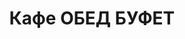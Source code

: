---
layout: lunch
title: "Кафе ОБЕД БУФЕТ"
description: "<b>Адрес:</b> проспект Жукова 44 (ТЦ Аутлето), второй этаж <br> <b>Режим работы:</b> ежедневно с 10.00 до 18.00<br> <a href='/menu/Меню 16.11.18.docx' download class='text-small-center'>Меню на 16 ноября</a>  <br> <hr> Закажите свой обед с доставкой в офис или на дом!"
subdescription1: "Читайте [условия доставки](/delivery/ 'Условия доставки | ХаусФреш')"
metadescription: "Кафе ОБЕД БУФЕТ на Жукова: адрес, режим работы. Заказать Горячий Комплексный Обед в Офис. Самое вкусное обеденное меню. Доступные цены, Скидки. Организация Корпоративного Питания. Доставка обедов в офис и на дом"
metakeywords: "Кафе ОБЕД БУФЕТ на Жукова: адрес, режим работы. Заказ домашних комплексных обедов: Салаты, Супы, Вторые блюда, Гарниры, Хлеб, Выпечка, Напитки. Корпоративное питание. Доставка обедов в офис Минск"
sitetitle: "Кафе ОБЕД БУФЕТ ☕ (Комплексные Обеды) | Доставка в Офис"
weekMenu:
- weekDay: Открыт приём заказов на Понедельник
  day: 5 ноября
  validFromOrderDate: "2018-11-02 11:00:00"
  validToOrderDate: "2018-11-05 10:59:59"
  courses:
  - title: Салаты
    items:
    - title: Салат «Бонапарт»
      id: 1101	
      ingredients: капуста, помидор свежий, зелёный горошек, сметана, майонез
      weight: 150
      price: 2.15
    - title: Салат «Слоеный»
      id: 1102
      ingredients: овощи свежие, яйцо, сыр, майонез
      weight: 150
      price: 2.60
    - title: Салат с крабовыми палочками и кукурузой
      id: 1103
      ingredients: крабовые палочки, рис отварной, овощи маринованные, майонез
      weight: 150
      price: 2.45
  - title: Супы
    items:  
    - title: Суп картофельный с фасолью и курицей
      id: 1201
      ingredients: 
      weight: 250
      price: 2.20
    - title: Суп-пюре из разных овощей с сухариками
      id: 1202
      ingredients: 
      weight: 250/10
      price: 2.40
  - title: Вторые блюда
    items:
    - title: Колобки «Полесские»
      id: 1301
      ingredients: свинина, специи
      weight: 140
      price: 2.95
    - title: Рулетики из птицы с ветчиной
      id: 1302
      ingredients: птица, ветчина, сыр, специи
      weight: 130
      price: 4.80
    - title: Рыба по гречески
      id: 1303
      ingredients: рыба, овощи, сыр, специи
      weight: 185
      price: 4.20
    - title: Жаркое по-домашнему
      id: 1304
      ingredients: свинина, овощи тушенные, специи
      weight: 335
      price: 3.80
  - title: Гарниры
    items:
    - title: Картофель отварной
      id: 1401
      ingredients: 
      weight: 150
      price: 0.90
    - title: Каша рассыпчатая рисовая
      id: 1402
      ingredients: 
      weight: 150
      price: 0.85
- weekDay: Открыт приём заказов на Вторник
  day: 13 ноября 
  validFromOrderDate: "2018-11-12 11:00:00"
  validToOrderDate: "2018-11-13 10:59:59"
  courses:
  - title: Салаты
    items:
    - title: Салат «Бонапарт»
      id: 2101
      ingredients: капуста, помидор свежий, зелёный горошек, сметана, майонез
      weight: 150
      price: 2.15
    - title: Салат «Полесский»
      id: 2102
      ingredients: птица отварная, сыр, сметана, овощи, майонез
      weight: 150
      price: 2.45
    - title: Салат из свежих помидоров и огурцов
      id: 2103
      ingredients: овощи свежие, заправка
      weight: 150
      price: 2.20
  - title: Супы
    items:  
    - title: Суп-пюре из свежих грибов
      id: 2201
      ingredients: 
      weight: 250
      price: 2.45
    - title: Борщ Украинский
      id: 2202
      ingredients: 
      weight: 250/20
      price: 1.95
  - title: Вторые блюда
    items:
    - title: Зразы рубленые, фаршированные грибами
      id: 2301
      ingredients: свинина, говядина, грибы, специи
      weight: 140
      price: 3.70
    - title: Рыба, запеченная в сметане с морковью
      id: 2302
      ingredients: филе хека, морковь, специи
      weight: 125
      price: 3.45
    - title: Птица в соусе карри 
      id: 2303
      ingredients: филе цыпленка, соус, специи
      weight: 100/40
      price: 4.50
    - title: Паста Карбонара
      id: 2304
      ingredients: паста, птица, сыр, специи, соус
      weight: 300
      price: 5.00
  - title: Гарниры
    items:
    - title: Картофельное пюре
      id: 2401
      ingredients: 
      weight: 150
      price: 0.95
    - title: Каша рассыпчатая рисовая
      id: 2402
      ingredients: 
      weight: 150
      price: 0.85
- weekDay: Открыт приём заказов на Среду
  day: 14 ноября
  validFromOrderDate: "2018-11-13 11:00:00"
  validToOrderDate: "2018-11-14 10:59:59"
  courses:
  - title: Салаты
    items:
    - title: Салат «Сельдь под шубой»
      id: 3101
      ingredients: филе сельди, овощи отварные, майонез
      weight: 150
      price: 2.45
    - title: Салат «Хрустящий»
      id: 3102
      ingredients: капуста пекинская, ветчина, сухарики, заправка
      weight: 150
      price: 2.45
    - title: Салат «Лесная Иллюзия» 
      id: 3103
      ingredients: грибы маринованные, ветчина, овощи отварные, овощи маринованные, яйцо, майонез
      weight: 150
      price: 2.95
  - title: Супы
    items:  
    - title: Суп картофельный с фасолью и курицей
      id: 3201
      ingredients: 
      weight: 250
      price: 2.20
    - title: Крем-суп с лососем
      id: 3202
      ingredients: 
      weight: 250
      price: 2.80
  - title: Вторые блюда
    items:
    - title: Котлеты домашние
      id: 3301
      ingredients: свинина, говядина, специи
      weight: 100
      price: 2.45
    - title: Птица в сырно-шпинатной шапочке
      id: 3302
      ingredients: птица, яйцо, сыр, шпинат, специи
      weight: 160
      price: 4.60
    - title: Рыба жареная с перцем
      id: 3303
      ingredients: филе хека, овощи, специи
      weight: 160
      price: 4.50
    - title: Плов из птицы
      id: 3304
      ingredients: птица, рис, овощи, специи
      weight: 250
      price: 3.80
  - title: Гарниры
    items:
    - title: Картофельное пюре
      id: 3401
      ingredients: 
      weight: 150
      price: 0.95
    - title: Каша гречневая рассыпчатая
      id: 3402
      ingredients: 
      weight: 150
      price: 0.85
- weekDay: Открыт приём заказов на Четверг
  day: 15 ноября
  validFromOrderDate: "2018-11-14 11:00:00"
  validToOrderDate: "2018-11-15 10:59:59"
  courses:
  - title: Салаты
    items:
    - title: Салат «Цезарь с птицей»
      id: 4101
      ingredients: птица, овощи свежие, сыр, майонез
      weight: 200
      price: 3.45
    - title: Салат из птицы с грибами
      id: 4102
      ingredients: птица отварная, овощи отварные, грибы, майонез
      weight: 150
      price: 2.65
    - title: Салат из помидоров, капусты и сладкого перца
      id: 4103
      ingredients: помидор свежий, капуста белокочанная, перец свежий, майонез
      weight: 150
      price: 2.15
  - title: Супы
    items:  
    - title: Уха ростовская
      id: 4201
      ingredients: 
      weight: 250
      price: 2.85
    - title: Крем-суп Пикантный
      id: 4202
      ingredients: 
      weight: 250
      price: 2.45
  - title: Вторые блюда
    items:
    - title: Рыба, тушенная в томате с овощами   
      id: 4301
      ingredients: рыба хек, специи, овощи тушеные, соус
      weight: 150
      price: 3.40
    - title: Птица запеченная в сырном соусе 
      id: 4302
      ingredients: филе птицы, сыр, соус, специи
      weight: 100/40
      price: 4.50
    - title: Зразы с омлетом и овощами
      id: 4303
      ingredients: свинина, овощи, яйцо, специи
      weight: 120
      price: 3.90
    - title: Паста с курицей и грибами
      id: 4304
      ingredients: птица, макаронные изделия, грибы, соус, специи
      weight: 300
      price: 5.00
  - title: Гарниры
    items:
    - title: Картофель жареный
      id: 4401
      ingredients: 
      weight: 150
      price: 1.65
    - title: Оладьи из тыквы
      id: 4402
      ingredients: тыква, сметана
      weight: 250/30
      price: 3.00
- weekDay: Открыт приём заказов на Пятницу
  day: 16 ноября
  validFromOrderDate: "2018-11-15 11:00:00"
  validToOrderDate: "2018-11-16 10:59:59"
  courses:
  - title: Салаты
    items:
    - title: Салат «Мясной»
      id: 5101
      ingredients: говядина отварная, овощи, майонез
      weight: 150
      price: 2.45
    - title: Салат из птицы с семенами подсолнуха 
      id: 5102
      ingredients: филе цыпленка отварное, огурец свежий, капуста пекинская, перец свежий, семена подсолнуха, заправка
      weight: 170
      price: 3.95
    - title: Салат «Цезарь с птицей»
      id: 5103
      ingredients: птица, овощи свежие, сыр, майонез
      weight: 200
      price: 3.45
  - title: Супы
    items:  
    - title: Рассольник Ленинградский
      id: 5201
      ingredients: 
      weight: 250/20
      price: 2.15
    - title: Суп-пюре из разных овощей с сухариками
      id: 5202
      ingredients: 
      weight: 250/10
      price: 2.40
  - title: Вторые блюда
    items:
    - title: Соте из птицы с овощами    
      id: 5301
      ingredients: филе птицы, овощи, специи
      weight: 170
      price: 4.20
    - title: Бифштекс «Смак»
      id: 5302
      ingredients: птица, специи
      weight: 95
      price: 3.20
    - title: Рыба жареная с перцем
      id: 5303
      ingredients: филе хека, овощи, специи
      weight: 160
      price: 4.50
    - title: Мачанка с грибами
      id: 5304
      ingredients: грибы, блинчики, соус, специи
      weight: 250
      price: 4.00
  - title: Гарниры
    items:
    - title: Картофель жареный
      id: 5401
      ingredients: 
      weight: 150
      price: 1.65
    - title: Каша рассыпчатая рисовая
      id: 5402
      ingredients: 
      weight: 150
      price: 0.85
sharedCourses:
- title: Хлеб
  items:
  - title: Хлеб белый
    id: 1
    ingredients: 
    weight: 40
    price: 0.20
  - title: Хлеб тёмный
    id: 2    
    ingredients: 
    weight: 40
    price: 0.20
  - title: Хлеб белый (2 порции)
    id: 3
    ingredients: 
    weight: 80
    price: 0.40
  - title: Хлеб тёмный (2 порции)
    id: 4    
    ingredients: 
    weight: 80
    price: 0.40
- title: Соусы
  items:
  - title: Сметана
    id: 5
    ingredients: 
    weight: 50
    price: 0.50
  - title: Кетчуп томатный
    id: 6    
    ingredients: 
    weight: 50
    price: 0.50
  - title: Майонез
    id: 7
    ingredients: 
    weight: 50
    price: 0.50
- title: Выпечка
  items:
  - title: Торт «Ореховый Сара Бернар»
    id: 8  
    ingredients: 
    weight: 100
    price: 2.00
  - title: Торт «Шоколоадный Брауни»
    id: 9    
    ingredients: 
    weight: 83
    price: 2.00
  - title: Сметанник
    id: 10    
    ingredients: 
    weight: 75
    price: 0.85
  - title: Булочка чайная с творогом
    id: 11    
    ingredients: 
    weight: 50
    price: 0.65
  - title: Маффин в ассортименте
    id: 12    
    ingredients: 
    weight: 115
    price: 1.50
  - title: Круассан с шоколадом
    id: 13    
    ingredients: 
    weight: 50
    price: 1.10
  - title: Круассан со сгущёнкой
    id: 14    
    ingredients: 
    weight: 50
    price: 1.10
  - title: Слойка с вишней
    id: 15    
    ingredients: 
    weight: 75
    price: 1.10
  - title: Слойка со сгущёнкой
    id: 16    
    ingredients: 
    weight: 75
    price: 1.10
  - title: Слойка с сыром
    id: 17    
    ingredients: 
    weight: 75
    price: 1.10
- title: Напитки
  items:
  - title: Холодный чай Фьюз Ти
    id: 18
    ingredients: 
    weight: 500
    price: 2.50
  - title: Напиток Кока-Кола
    id: 19
    ingredients: 
    weight: 500
    price: 2.00
  - title: Напиток Спрайт
    id: 20
    ingredients: 
    weight: 500
    price: 2.00
  - title: Напиток Фанта Апельсин
    id: 21
    ingredients: 
    weight: 500
    price: 2.00
  - title: Питьевая вода Бонаква
    id: 22
    ingredients: 
    weight: 500
    price: 1.50
---